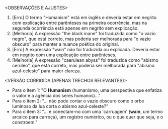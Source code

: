 <OBSERVAÇÕES E AJUSTES>
1. [Erro] O termo "Humanism" está em inglês e deveria estar em negrito com explicação entre parênteses na primeira ocorrência, mas na segunda ocorrência está apenas em negrito sem explicação.
2. [Melhoria] A expressão "the black inane" foi traduzida como "o vazio negro", que está correto, mas poderia ser melhorada para "o vazio obscuro" para manter a nuance poética do original.
3. [Erro] A expressão "wain" não foi traduzida ou explicada. Deveria estar em negrito com uma explicação entre parênteses.
4. [Melhoria] A expressão "caerulean abyss" foi traduzida como "abismo cerúleo", que está correto, mas poderia ser melhorada para "abismo azul-celeste" para maior clareza.

<VERSÃO CORRIGIDA (APENAS TRECHOS RELEVANTES)>
- Para o item 1: "O **Humanism** (humanismo, uma perspectiva que enfatiza o valor e a agência dos seres humanos)..."
- Para o item 2: "... não pode cortar o vazio obscuro como o orbe luminoso da lua corta o abismo azul-celeste?"
- Para o item 3: "... e conectam-no com uma 'carruagem' (**wain**, um termo arcaico para carroça), um registro numérico, ou o que quer que seja, e o constroem."